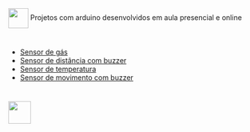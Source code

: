 <img align="center" heigt="30" width="40" src="https://cdn.jsdelivr.net/gh/devicons/devicon/icons/arduino/arduino-original-wordmark.svg" />
Projetos com arduino desenvolvidos em aula presencial e online

#

- [Sensor de gás](https://www.tinkercad.com/things/9YqsXORlan8?sharecode=y10yGcqmLk9jiu17bz6RQgEVB0j9i-Rq9mGnBEOnvzM)
- [Sensor de distância com buzzer](https://www.tinkercad.com/things/0RyftKHPx7l)
- [Sensor de temperatura](https://www.tinkercad.com/things/9iVgVs1TUQX)
- [Sensor de movimento com buzzer](https://www.tinkercad.com/things/bVZVIuVSaij)

#

<img width="45" src="https://github.com/gihcout/arduino/assets/112673878/a25404ac-e2a0-4e53-9f31-3a55b0bdfebc" href=https://github.com/gihcout/gihcout/blob/main/README.md/>
